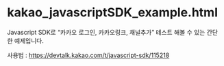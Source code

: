 # kakao_javascriptSDK_example.html

Javascript SDK로 “카카오 로그인, 카카오링크, 채널추가” 테스트 해볼 수 있는 간단한 예제입니다.

사용법 : https://devtalk.kakao.com/t/javascript-sdk/115218
